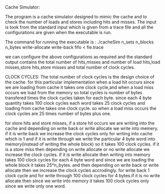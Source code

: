 Cache Simulator:

The program is a cache simulator designed to mimic the cache and to check the number of loads and stores including hits and misses. The input is took from the standard input which is given from a trace file and all the configurations are given when the executable is run.

The command for running the executable is :
./cacheSim n_sets n_blocks n_bytes write-allocate write-back fifo < fie.trace

we can configure the above configurations as required and the standard output contains the total number of hits,misses and number of load hits,load misses,store hits,store misses and total number of clock cycles.

CLOCK CYCLES:
The total number of clock cycles is the design choice of the cache. for this particular implementation when a load hit occurs since we are loading from cache it takes one clock cycle,and when a load miss occurs we load from the memory so total cycles is number of bytes transfered times the clock cycles taken for each byte. since each 4 byte quantity takes 100 clock cycles each word takes 25 clock cycles and loading from cache takes one clock cycle. so when a load miss occurs the clock cycles are 25 times number of bytes plus one.

for store hits and store misses, if a store hit occurs we are writing into the cache and depending on write back or write allocate we write into memery. if it is write back we increase the clock cycles only for writing into cache which is 1 and if it is write through we write the particular 4 byte word into memory(instead of writing the whole block) so it takes 100 clock cycles. if it is a store miss then depending on write allocate or no write allocate we increase the clock cycles. if it is write allocate then writing into memory takes 100 clock cycles for each 4 byte word and since we are loading the whole block it takes 25*n_bytes. and then depending on write back or write allocate then we increase the clock cycles accrodingly. for write back 1 clock cycle and for write through 100 clock cycles for 4 bytes.if it is no write allocate then since we write into memory it takes 100 clock cycles only since we write only one word.
